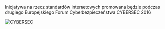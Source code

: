 
Inicjatywa na rzecz standardów internetowych promowana będzie
podczas drugiego Europejskiego Forum Cyberbezpieczeństwa CYBERSEC 2016

![CYBERSEC](/static/logo-cybersec.png)
